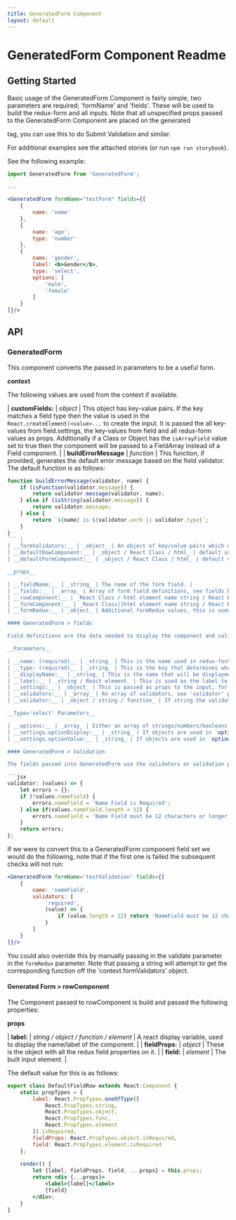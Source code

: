 ```yaml
---
title: GeneratedForm Component
layout: default
---
```


# GeneratedForm Component Readme

## Getting Started

Basic usage of the GeneratedForm Component is fairly simple, two parameters are required; 'formName' and 'fields'. These will be used to build the redux-form and all inputs.
Note that all unspecified props passed to the GeneratedForm Component are placed on the generated <form> tag, you can use this to do Submit Validation and similar.

For additional examples see the attached stories (or run `npm run storybook`).

See the following example:

```jsx
import GeneratedForm from 'GeneratedForm';

...

<GeneratedForm formName="testForm" fields={[
    {
        name: 'name'
    },
    {
        name: 'age',
        type: 'number'
    },
    {
        name: 'gender',
        label: <b>Gender</b>,
        type: 'select',
        options: [
            'male',
            'female'
        ]
    }
]}/>
```

## API

### GeneratedForm

This component converts the passed in parameters to be a useful form.

__context__

The following values are used from the context if available.

| __customFields:__ | _object_ | This object has key-value pairs. If the key matches a field type then the value is used in the `React.createElement(<value>...` to create the input. It is passed the all key-values from field.settings, the key-values from field and all redux-form values as props. Additionally if a Class or Object has the `isArrayField` value set to true then the component will be passed to a FieldArray instead of a Field component. |
| __buildErrorMessage__ | _function_ | This function, if provided, generates the default error message based on the field validator. The default function is as follows:
```jsx
function buildErrorMessage(validator, name) {
    if (isFunction(validator.message)) {
        return validator.message(validator, name);
    } else if (isString(validator.message)) {
        return validator.message;
    } else {
        return `${name} is ${validator.verb || validator.type}`;
    }
}
``` |
| __formValidators:__ | _object_ | An object of key/value pairs which defines validators to be used. __NOTE__ | These default validators have 3 parameters as opposed to fields.validators. Default is: `{required: (validator, name, value) => (!value) ? buildErrorMessage(validator, name) : undefined}` |
| __defaultRowComponent:__ | _object / React Class / html_ | default value for __rowComponent__ |
| __defaultFormComponent:__ | _object / React Class / html_ | default value for __formComponent__ |

__props__

| __fieldName:__ | _string_ | The name of the form field. |
| __fields:__ | _array_ | Array of form field definitions, see fields below for details. |
| __rowComponent:__ | _React Class / html element name string / React Element / Wrapped React Element Function_ | This is passed to this is used as the formatter/wrapper for each element, defaults to DefaultFieldRow (see below for details) |
| __formComponent:__ | _React Class||html element name string / React Element / Wrapped React Element Function_ | This is used to wrap all the rowComponents, is passed name (as formName) and all other props, defaults to 'form'. |
| __formRedux:__ | _object_ | Additional formRedux values, this is used to pass extra custom parameters to the formRedux handler (See **important** under config here: http://redux-form.com/6.0.0-alpha.13/docs/api/ReduxForm.md/) |

#### GeneratedForm > fields

Field definitions are the data needed to display the component and validate the data.

__Parameters__

| __name: (required)__ | _string_ | This is the name used in redux-form. Essentially this is the field identifier. |
| __type: (required)__ | _string_ | This is the key that determines what input is displayed, currently supported (in order of precedence) Any key on `context.customFields`, 'select', 'textarea', any other value will be passed to an input field as the type parameter (defaults to 'text'). |
| __displayName:__ | _string_ | This is the name that will be displayed to the user - defaults to name. |
| __label:__ | _string / React element_ | This is used as the label to display in the default display components. If not provided will use displayName. |
| __settings:__ | _object_ | This is passed as props to the input, for example `settings: {placeholder: 'Placeholder'}` will put the attribute `placeholder="Placeholder"` on the input. |
| __validators:__ | _array_ | An array of validators, see 'validator' property for individual settings. |
| __validator:__ | _object / string / function_ | If string the validator is converted to `{type: validator}` object. If an object it's type key is checked against inbuilt validators and that validator is called. If a function then the function is used as the validation. These are used in the `redux.validators`, see Validation for more details. |

__Type='select' Parameters__

| __options:__ | _array_ | Either an array of strings/numbers/booleans or objects. |
| __settings.optionDisplay:__ | _string_ | If objects are used in `options` parameter then this is the object key for the text of the `<option>` tag. Defaults to 'label'. |
| __settings.optionValue:__ | _string_ | If objects are used in `options` parameter then this is the object key for the value of the `<option>` tag. Defaults to 'value'. |

#### GeneratedForm > Validation

The fields passed into GeneratedForm use the validators or validation params to build a validation pipeline. If you've used redux-forms before you would be familiar with validation that looks like this:

```jsx
validator: (values) => {
    let errors = {};
    if (!values.nameField) {
        errors.nameField = 'Name Field is Required';
    } else if(values.nameField.length < 12) {
        errors.nameField = 'Name Field must be 12 characters or longer';
    }
    return errors;
};
```

If we were to convert this to a GeneratedForm component field set we would do the following, note that if the first one is failed the subsequent checks will not run:

```jsx
<GeneratedForm formName='testValidation' fields={[
    {
        name: 'nameField',
        validators: [
            'required',
            (value) => {
                if (value.length < 12) return 'NameField must be 12 characters or longer';
            }
        ]
    }
]}/>
```

You could also override this by manually passing in the validate parameter in the `formRedux` parameter.
Note that passing a string will attempt to get the corresponding function off the 'context.formValidators' object.

#### Generated Form > rowComponent

The Component passed to rowComponent is build and passed the following properties:

__props__

| __label:__ | _string / object / function / element_ | A react display variable, used to display the name/label of the component. |
| __fieldProps:__ | _object_ | These is the object with all the redux field properties on it. |
| __field:__ | _element_ | The built input element. |

The default value for this is as follows:

```jsx
export class DefaultFieldRow extends React.Component {
	static propTypes = {
		label: React.PropTypes.oneOfType([
			React.PropTypes.string,
			React.PropTypes.object,
			React.PropTypes.func,
			React.PropTypes.element
		]).isRequired,
		fieldProps: React.PropTypes.object.isRequired,
		field: React.PropTypes.element.isRequired
	};
	
	render() {
		let {label, fieldProps, field, ...props} = this.props;
		return <div {...props}>
			<label>{label}</label>
			{field}
		</div>;
	}
}
```
